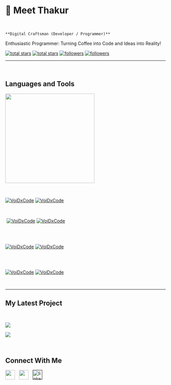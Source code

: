 <h1>🚀 Meet Thakur</h1>
<br /> 

                    
`**Digital Craftsman (Developer / Programmer)**`

                    

<p align="left">Enthusiastic Programmer: Turning Coffee into Code and Ideas into Reality!</p>
<p align="left"> 
  <a href="https://github.com/VoiDxCode?tab=repositories&sort=stargazers#gh-light-mode-only">
    <img alt="total stars" title="Total stars on GitHub" src="https://custom-icon-badges.demolab.com/github/stars/VoiDxCode?color=3ea97d&style=for-the-badge&labelColor=40b682&logo=star#gh-light-mode-only"/></a>
  
  <a href="https://github.com/VoiDxCode?tab=repositories&sort=stargazers#gh-dark-mode-only">
    <img alt="total stars" title="Total stars on GitHub" src="https://custom-icon-badges.demolab.com/github/stars/VoiDxCode?color=655489&style=for-the-badge&labelColor=c691e9&logo=star#gh-dark-mode-only"/></a>
  
  <a href="https://github.com/VoiDxCode?tab=followers#gh-light-mode-only">
    <img alt="followers" title="Follow me on Github" src="https://custom-icon-badges.demolab.com/github/followers/VoiDxCode?color=2c4954&labelColor=2c3e50&style=for-the-badge&logo=person-add&label=Follow&logoColor=white#gh-light-mode-only"/></a>
    
  <a href="https://github.com/VoiDxCode?tab=followers#gh-dark-mode-only">
    <img alt="followers" title="Follow me on Github" src="https://custom-icon-badges.demolab.com/github/followers/VoiDxCode?color=dacc84&labelColor=f9e692&style=for-the-badge&logo=person-add&label=Follow&logoColor=white#gh-dark-mode-only"/></a>
</p>

---
<br />

                    

<h2>Languages and Tools</h2> 
<p align="left">
<img width="280px"  src="https://skillicons.dev/icons?i=python,js,html,css&perline=9"  />
</p>
<br />

                    

<p><a href="https://github.com/VoiDxCode#gh-dark-mode-only" target="_blank"><img align="center" src="https://github-readme-stats.vercel.app/api/top-langs/?username=VoiDxCode&langs_count=6&show_icon=true&layout=compact&theme=nightowl#gh-dark-mode-only" alt="VoiDxCode" /></a>
  <a href="https://github.com/VoiDxCode#gh-light-mode-only" target="_blank"><img align="center" src="https://github-readme-stats.vercel.app/api/top-langs/?username=VoiDxCode&langs_count=6&show_icon=true&layout=compact&theme=vue#gh-light-mode-only" alt="VoiDxCode" /></a>
</p>

<br />

<p>&nbsp;<a href="https://github.com/VoiDxCode#gh-dark-mode-only" target="_blank"><img align="center" src="https://github-readme-stats.vercel.app/api?username=VoiDxCode&count_private=true&show_icons=true&theme=nightowl#gh-dark-mode-only" alt="VoiDxCode" /></a>
<a href="https://github.com/VoiDxCode#gh-light-mode-only" target="_blank"><img align="center" src="https://github-readme-stats.vercel.app/api?username=VoiDxCode&count_private=true&show_icons=true&theme=vue#gh-light-mode-only" alt="VoiDxCode" /></a>
</p> 
<br>
<br />

<p><a href="https://github.com/VoiDxCode#gh-dark-mode-only" target="_blank"><img align="center" src="https://streak-stats.demolab.com?user=VoiDxCode&theme=nightowl#gh-dark-mode-only" alt="VoiDxCode"/></a>
<a href="https://github.com/VoiDxCode#gh-light-mode-only" target="_blank"><img align="center" src="https://streak-stats.demolab.com?user=VoiDxCode&theme=vue#gh-light-mode-only" alt="VoiDxCode"/></a></p>
<br/>
<br />

<p><a href="https://github.com/VoiDxCode#gh-dark-mode-only" target="_blank"><img align="center" src="https://github-readme-activity-graph.cyclic.app/graph?username=VoiDxCode&theme=nightowl#gh-dark-mode-only" alt="VoiDxCode" /></a>
<a href="https://github.com/VoiDxCode#gh-light-mode-only" target="_blank"><img align="center" src="https://github-readme-activity-graph.cyclic.app/graph?username=VoiDxCode&theme=vue#gh-light-mode-only" alt="VoiDxCode" /></a></p>
<br/>

---


                    

<h2>My Latest Project</h2> 
<br />
<p><a href="https://github.com/VoiDxCode/GestoTunes#gh-dark-mode-only" target="_blank"><img align="center" src="https://github-readme-stats.vercel.app/api/pin/?username=VoiDxCode&repo=GestoTunes&theme=nightowl&show_owner=true#gh-dark-mode-only"/></a></p>
<p><a href="https://github.com/VoiDxCode/GestoTunes#gh-light-mode-only" target="_blank"><img align="center" src="https://github-readme-stats.vercel.app/api/pin/?username=VoiDxCode&repo=GestoTunes&theme=vue&show_owner=true#gh-light-mode-only"/></a></p>
<br />


                    

<h2>Connect With Me</h2> 
<p align="left">
<a href="https://twitter.com/" target="_blank"><img align="left" width="30px" style="padding-right:10px;" src="https://raw.githubusercontent.com/rahuldkjain/github-profile-readme-generator/master/src/images/icons/Social/twitter.svg" alt="" /></a>
<a href="https://instagram.com/" target="_blank"><img align="left" width="30px" style="padding-right:10px" src="https://raw.githubusercontent.com/rahuldkjain/github-profile-readme-generator/master/src/images/icons/Social/instagram.svg" alt="" /></a>
<a href="" target="_blank"><img align="left" alt="linkedin" width="30px" style="padding-right: 10px;" src="https://cdn.jsdelivr.net/gh/devicons/devicon/icons/linkedin/linkedin-original.svg" /></a>
</p>
